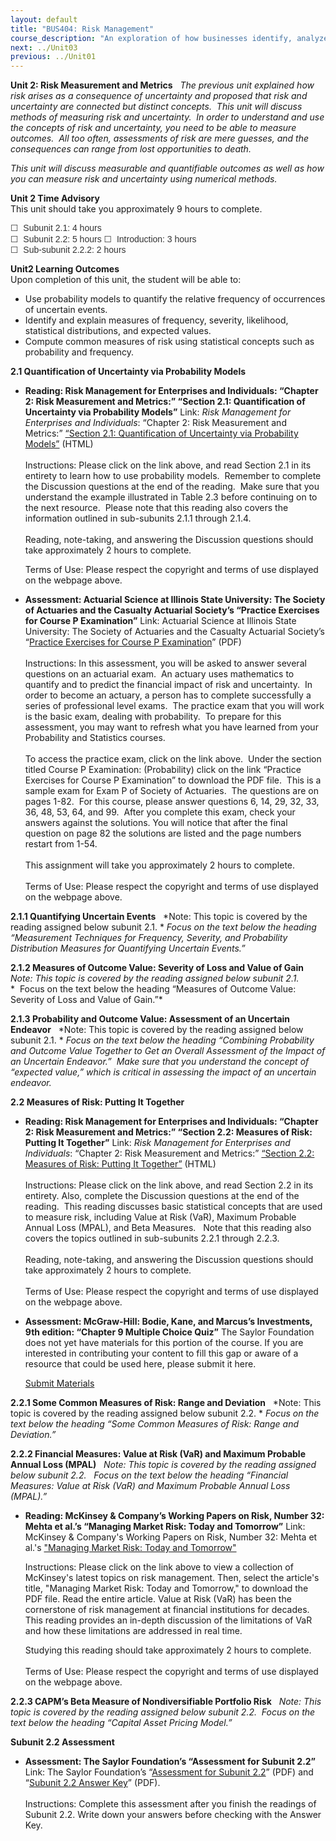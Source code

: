 ```yaml
---
layout: default
title: "BUS404: Risk Management"
course_description: "An exploration of how businesses identify, analyze, and manage the impact of project risk while making critical decisions while creating value for customers and a competitive advantage for the firm."
next: ../Unit03
previous: ../Unit01
---
```

**Unit 2: Risk Measurement and Metrics** <span id="2"></span> 
*The previous unit explained how risk arises as a consequence of
uncertainty and proposed that risk and uncertainty are connected but
distinct concepts.  This unit will discuss methods of measuring risk and
uncertainty.  In order to understand and use the concepts of risk and
uncertainty, you need to be able to measure outcomes.  All too often,
assessments of risk are mere guesses, and the consequences can range
from lost opportunities to death.*  
  
 *This unit will discuss measurable and quantifiable outcomes as well as
how you can measure risk and uncertainty using numerical methods.*

**Unit 2 Time Advisory**  
This unit should take you approximately 9 hours to complete.  
  
 <span
style="color: rgb(51, 51, 51); font-family: sans-serif; line-height: 16.766666412353516px; ">☐
 Subunit 2.1: 4 hours</span>  
 <span
style="color: rgb(51, 51, 51); font-family: sans-serif; line-height: 16.766666412353516px; ">☐
 Subunit 2.2: 5 hours</span>
<span
style="color: rgb(51, 51, 51); font-family: sans-serif; line-height: 16.766666412353516px; ">☐
 Introduction: 3 hours</span>  
 <span
style="color: rgb(51, 51, 51); font-family: sans-serif; line-height: 16.766666412353516px; ">☐
 Sub-subunit 2.2.2: 2 hours</span>

**Unit2 Learning Outcomes**  
Upon completion of this unit, the student will be able to:  
-   Use probability models to quantify the relative frequency of
    occurrences of uncertain events.
-   Identify and explain measures of frequency, severity, likelihood,
    statistical distributions, and expected values.
-   Compute common measures of risk using statistical concepts such as
    probability and frequency. 

**2.1 Quantification of Uncertainty via Probability Models** <span
id="2.1"></span> 
-   **Reading: Risk Management for Enterprises and Individuals: “Chapter
    2: Risk Measurement and Metrics:” “Section 2.1: Quantification of
    Uncertainty via Probability Models”**
    Link: *Risk Management for Enterprises and Individuals*: “Chapter 2:
    Risk Measurement and Metrics:” [“Section 2.1: Quantification of
    Uncertainty via Probability
    Models”](https://resources.saylor.org/wwwresources/archived/site/wp-content/uploads/2013/06/Risk-Management-Ch2.pdf)
    (HTML)  
        
     Instructions: Please click on the link above, and read Section 2.1
    in its entirety to learn how to use probability models.  Remember to
    complete the Discussion questions at the end of the reading.  Make
    sure that you understand the example illustrated in Table 2.3 before
    continuing on to the next resource.  Please note that this reading
    also covers the information outlined in sub-subunits 2.1.1 through
    2.1.4.  
        
     Reading, note-taking, and answering the Discussion questions should
    take approximately 2 hours to complete.  
      
     Terms of Use: Please respect the copyright and terms of use
    displayed on the webpage above. 

-   **Assessment: Actuarial Science at Illinois State University: The
    Society of Actuaries and the Casualty Actuarial Society’s “Practice
    Exercises for Course P Examination”**
    Link: Actuarial Science at Illinois State University: The Society of
    Actuaries and the Casualty Actuarial Society’s “[Practice Exercises
    for Course P
    Examination](https://math.illinoisstate.edu/actuary/exams/detailed.shtml)”
    (PDF)  
        
     Instructions: In this assessment, you will be asked to answer
    several questions on an actuarial exam.  An actuary uses mathematics
    to quantify and to predict the financial impact of risk and
    uncertainty.  In order to become an actuary, a person has to
    complete successfully a series of professional level exams.  The
    practice exam that you will work is the basic exam, dealing with
    probability.  To prepare for this assessment, you may want to
    refresh what you have learned from your Probability and Statistics
    courses.  
        
     To access the practice exam, click on the link above.  Under the
    section titled Course P Examination: (Probability) click on the link
    “Practice Exercises for Course P Examination” to download the PDF
    file.  This is a sample exam for Exam P of Society of Actuaries. 
    The questions are on pages 1-82.  For this course, please answer
    questions 6, 14, 29, 32, 33, 36, 48, 53, 64, and 99.  After you
    complete this exam, check your answers against the solutions. You
    will notice that after the final question on page 82 the solutions
    are listed and the page numbers restart from 1-54.  
        
     This assignment will take you approximately 2 hours to complete.  
        
     Terms of Use: Please respect the copyright and terms of use
    displayed on the webpage above.

**2.1.1 Quantifying Uncertain Events** <span id="2.1.1"></span> 
*Note: This topic is covered by the reading assigned below subunit
2.1. * *Focus on the text below the heading “Measurement Techniques for
Frequency, Severity, and Probability Distribution Measures for
Quantifying Uncertain Events.”*

**2.1.2 Measures of Outcome Value: Severity of Loss and Value of Gain**
<span id="2.1.2"></span> 
*Note: This topic is covered by the reading assigned below subunit 2.1.*
*  Focus on the text below the heading “Measures of Outcome Value:
Severity of Loss and Value of Gain.”*

**2.1.3 Probability and Outcome Value: Assessment of an Uncertain
Endeavor** <span id="2.1.3"></span> 
*Note: This topic is covered by the reading assigned below subunit
2.1. * *Focus on the text below the heading “Combining Probability and
Outcome Value Together to Get an Overall Assessment of the Impact of an
Uncertain Endeavor.”  Make sure that you understand the concept of
“expected value,” which is critical in assessing the impact of an
uncertain endeavor.*

**2.2 Measures of Risk: Putting It Together** <span id="2.2"></span> 
-   **Reading: Risk Management for Enterprises and Individuals: “Chapter
    2: Risk Measurement and Metrics:” “Section 2.2: Measures of Risk:
    Putting It Together”**
    Link: *Risk Management for Enterprises and Individuals*: “Chapter 2:
    Risk Measurement and Metrics:” [“Section 2.2: Measures of Risk:
    Putting It
    Together”](https://resources.saylor.org/wwwresources/archived/site/wp-content/uploads/2013/06/Risk-Management-Ch2.pdf)
    (HTML)  
        
     Instructions: Please click on the link above, and read Section 2.2
    in its entirety. Also, complete the Discussion questions at the end
    of the reading.  This reading discusses basic statistical concepts
    that are used to measure risk, including Value at Risk (VaR),
    Maximum Probable Annual Loss (MPAL), and Beta Measures.   Note that
    this reading also covers the topics outlined in sub-subunits 2.2.1
    through 2.2.3.  
        
     Reading, note-taking, and answering the Discussion questions should
    take approximately 2 hours to complete.  
        
     Terms of Use: Please respect the copyright and terms of use
    displayed on the webpage above.

-   **Assessment: McGraw-Hill: Bodie, Kane, and Marcus’s Investments,
    9th edition: “Chapter 9 Multiple Choice Quiz”**
    The Saylor Foundation does not yet have materials for this portion
    of the course. If you are interested in contributing your content to
    fill this gap or aware of a resource that could be used here, please
    submit it here.

    [Submit Materials](/contribute/)

**2.2.1 Some Common Measures of Risk: Range and Deviation** <span
id="2.2.1"></span> 
*Note: This topic is covered by the reading assigned below subunit
2.2. * *Focus on the text below the heading “Some Common Measures of
Risk: Range and Deviation.”*

**2.2.2 Financial Measures: Value at Risk (VaR) and Maximum Probable
Annual Loss (MPAL)** <span id="2.2.2"></span> 
*Note: This topic is covered by the reading assigned below subunit 2.2.
  Focus on the text below the heading “Financial Measures: Value at Risk
(VaR) and Maximum Probable Annual Loss (MPAL).”*

-   **Reading: McKinsey & Company’s Working Papers on Risk, Number 32:
    Mehta et al.’s “Managing Market Risk: Today and Tomorrow”**
    Link: McKinsey & Company's Working Papers on Risk, Number 32: Mehta
    et al.'s ["Managing Market Risk: Today and
    Tomorrow"](http://www.mckinsey.com/Client_Service/Risk/Latest_thinking/Working_papers_on_risk)  
      
     Instructions: Please click on the link above to view a collection
    of McKinsey's latest topics on risk management. Then, select the
    article's title, "Managing Market Risk: Today and Tomorrow," to
    download the PDF file. Read the entire article. Value at Risk (VaR)
    has been the cornerstone of risk management at financial
    institutions for decades. This reading provides an in-depth
    discussion of the limitations of VaR and how these limitations are
    addressed in real time.  
      
     Studying this reading should take approximately 2 hours to
    complete.  
        
     Terms of Use: Please respect the copyright and terms of use
    displayed on the webpage above.

**2.2.3 CAPM’s Beta Measure of Nondiversifiable Portfolio Risk** <span
id="2.2.3"></span> 
*Note: This topic is covered by the reading assigned below subunit 2.2. 
Focus on the text below the heading “Capital Asset Pricing Model.”*

**Subunit 2.2 Assessment** <span id="2.2.4"></span> 
-   **Assessment: The Saylor Foundation’s “Assessment for Subunit 2.2”**
    Link: The Saylor Foundation’s “[Assessment for Subunit
    2.2](https://resources.saylor.org/wwwresources/archived/site/wp-content/uploads/2012/08/BUS404-Subunit-2.2-Assessment-FINAL.pdf)”
    (PDF) and “[Subunit 2.2 Answer
    Key](https://resources.saylor.org/wwwresources/archived/site/wp-content/uploads/2012/08/BUS404-Subunit-2.2-Assessment-Answer-Key-FINAL.pdf)”
    (PDF).  
        
     Instructions: Complete this assessment after you finish the
    readings of Subunit 2.2. Write down your answers before checking
    with the Answer Key.


